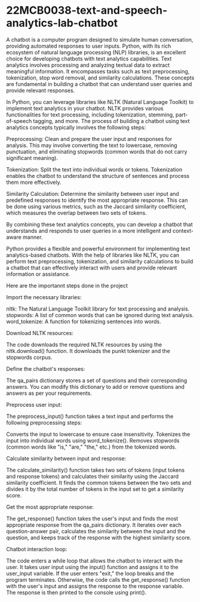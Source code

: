 # 22MCB0038-text-and-speech-analytics-lab-chatbot

A chatbot is a computer program designed to simulate human conversation, providing automated responses to user inputs. Python, with its rich ecosystem of natural language processing (NLP) libraries, is an excellent choice for developing chatbots with text analytics capabilities.
Text analytics involves processing and analyzing textual data to extract meaningful information. It encompasses tasks such as text preprocessing, tokenization, stop word removal, and similarity calculations. These concepts are fundamental in building a chatbot that can understand user queries and provide relevant responses.

In Python, you can leverage libraries like NLTK (Natural Language Toolkit) to implement text analytics in your chatbot. NLTK provides various functionalities for text processing, including tokenization, stemming, part-of-speech tagging, and more.
The process of building a chatbot using text analytics concepts typically involves the following steps:

Preprocessing: Clean and prepare the user input and responses for analysis. This may involve converting the text to lowercase, removing punctuation, and eliminating stopwords (common words that do not carry significant meaning).

Tokenization: Split the text into individual words or tokens. Tokenization enables the chatbot to understand the structure of sentences and process them more effectively.

Similarity Calculation: Determine the similarity between user input and predefined responses to identify the most appropriate response. This can be done using various metrics, such as the Jaccard similarity coefficient, which measures the overlap between two sets of tokens.

By combining these text analytics concepts, you can develop a chatbot that understands and responds to user queries in a more intelligent and context-aware manner.

Python provides a flexible and powerful environment for implementing text analytics-based chatbots. With the help of libraries like NLTK, you can perform text preprocessing, tokenization, and similarity calculations to build a chatbot that can effectively interact with users and provide relevant information or assistance.


Here are the importannt steps done in the project

Import the necessary libraries:

nltk: The Natural Language Toolkit library for text processing and analysis.
stopwords: A list of common words that can be ignored during text analysis.
word_tokenize: A function for tokenizing sentences into words.

Download NLTK resources:

The code downloads the required NLTK resources by using the nltk.download() function. It downloads the punkt tokenizer and the stopwords corpus.

Define the chatbot's responses:

The qa_pairs dictionary stores a set of questions and their corresponding answers. You can modify this dictionary to add or remove questions and answers as per your requirements.

Preprocess user input:

The preprocess_input() function takes a text input and performs the following preprocessing steps:

Converts the input to lowercase to ensure case insensitivity.
Tokenizes the input into individual words using word_tokenize().
Removes stopwords (common words like "is," "are," "the," etc.) from the tokenized words.

Calculate similarity between input and response:

The calculate_similarity() function takes two sets of tokens (input tokens and response tokens) and calculates their similarity using the Jaccard similarity coefficient.
It finds the common tokens between the two sets and divides it by the total number of tokens in the input set to get a similarity score.

Get the most appropriate response:

The get_response() function takes the user's input and finds the most appropriate response from the qa_pairs dictionary.
It iterates over each question-answer pair, calculates the similarity between the input and the question, and keeps track of the response with the highest similarity score.

Chatbot interaction loop:

The code enters a while loop that allows the chatbot to interact with the user.
It takes user input using the input() function and assigns it to the user_input variable.
If the user enters "exit," the loop breaks and the program terminates.
Otherwise, the code calls the get_response() function with the user's input and assigns the response to the response variable.
The response is then printed to the console using print().
